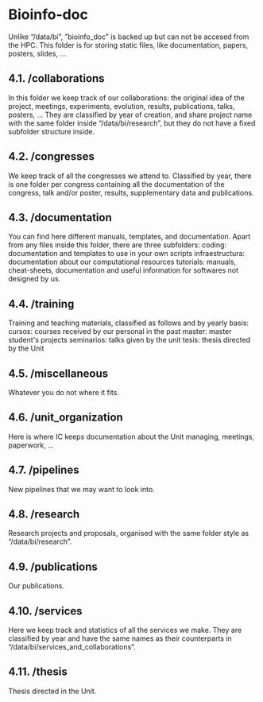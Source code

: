 # Bioinfo-doc

Unlike “/data/bi”, ”bioinfo_doc” is backed up but can not be accesed from the HPC. This folder is for storing static files, like documentation, papers, posters, slides, ...

## 4.1. /collaborations

In this folder we keep track of our collaborations: the original idea of the project, meetings, experiments, evolution, results, publications, talks, posters, … They are classified by year of creation, and share project name with the same folder inside “/data/bi/research”, but they do not have a fixed subfolder structure inside.

## 4.2. /congresses

We keep track of all the congresses we attend to. Classified by year, there is one folder per congress containing all the documentation of the congress, talk and/or poster, results, supplementary data and publications.

## 4.3. /documentation

You can find here different manuals, templates, and documentation. Apart from any files inside this folder, there are three subfolders:
coding: documentation and templates to use in your own scripts
infraestructura: documentation about our computational resources
tutorials: manuals, cheat-sheets, documentation and useful information for softwares not designed by us.

## 4.4. /training

Training and teaching materials, classified as follows and by yearly basis:
cursos: courses received by our personal in the past
master: master student's projects
seminarios: talks given by the unit
tesis: thesis directed by the Unit

## 4.5. /miscellaneous

Whatever you do not where it fits.

## 4.6. /unit_organization

Here is where IC keeps documentation about the Unit managing, meetings, paperwork, ...

## 4.7. /pipelines

New pipelines that we may want to look into.

## 4.8. /research

Research projects and proposals, organised with the same folder style as “/data/bi/research”.

## 4.9. /publications

Our publications.

## 4.10. /services

Here we keep track and statistics of all the services we make. They are classified by year and have the same names as their counterparts in “/data/bi/services_and_collaborations”.

## 4.11. /thesis

Thesis directed in the Unit.
